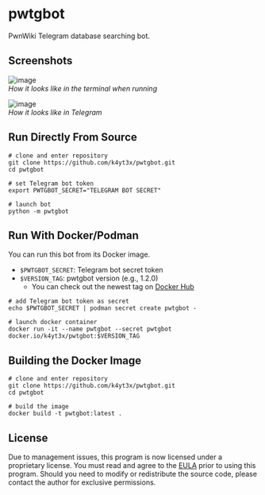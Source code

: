 # pwtgbot

PwnWiki Telegram database searching bot.

## Screenshots

![image](https://user-images.githubusercontent.com/21986859/123431975-654ad080-d5b9-11eb-89f3-23f13db54d1c.png)\
*How it looks like in the terminal when running*

![image](https://user-images.githubusercontent.com/21986859/123431912-519f6a00-d5b9-11eb-8b54-834fb571923b.png)\
*How it looks like in Telegram*

## Run Directly From Source

```shell
# clone and enter repository
git clone https://github.com/k4yt3x/pwtgbot.git
cd pwtgbot

# set Telegram bot token
export PWTGBOT_SECRET="TELEGRAM BOT SECRET"

# launch bot
python -m pwtgbot
```

## Run With Docker/Podman

You can run this bot from its Docker image.

- `$PWTGBOT_SECRET`: Telegram bot secret token
- `$VERSION_TAG`: pwtgbot version (e.g., 1.2.0)
	- You can check out the newest tag on [Docker Hub](https://hub.docker.com/r/k4yt3x/pwtgbot)

```shell
# add Telegram bot token as secret
echo $PWTGBOT_SECRET | podman secret create pwtgbot -

# launch docker container
docker run -it --name pwtgbot --secret pwtgbot docker.io/k4yt3x/pwtgbot:$VERSION_TAG
```

## Building the Docker Image

```shell
# clone and enter repository
git clone https://github.com/k4yt3x/pwtgbot.git
cd pwtgbot

# build the image
docker build -t pwtgbot:latest .
```

## License

Due to management issues, this program is now licensed under a proprietary license. You must read and agree to the [EULA](LICENSE) prior to using this program. Should you need to modify or redistribute the source code, please contact the author for exclusive permissions.
